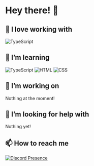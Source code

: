 # Hey there! 👋

## 💜 I love working with

<div display="flex">
  <img src="https://img.shields.io/badge/Lua-%232C2D72.svg?style=for-the-badge&logo=lua&logoColor=white" alt="TypeScript"/>
</div>

## 🌱 I’m learning

<div display="flex">
  <img src="https://img.shields.io/badge/typescript-%23007ACC.svg?style=for-the-badge&logo=typescript&logoColor=white" alt="TypeScript"/>
  <img src="https://img.shields.io/badge/HTML-%23E34F26.svg?style=for-the-badge&logo=html5&logoColor=white" alt="HTML"/>
  <img src="https://img.shields.io/badge/CSS-1572B6?style=for-the-badge&logo=css&logoColor=white" alt="CSS"/>
</div>

## 🔭 I’m working on

Nothing at the moment!

## 🤔 I’m looking for help with

Nothing yet!

## 📫 How to reach me

[![Discord Presence](https://lanyard.cnrad.dev/api/1024822280599117824?hideProfile=false&hideClan=true)](https://discord.com/users/1024822280599117824)
